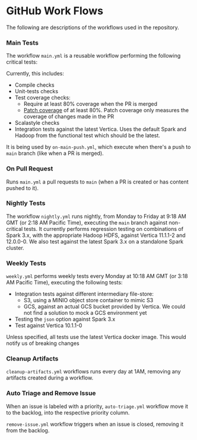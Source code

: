 # GitHub Work Flows
The following are descriptions of the workflows used in the repository.

### Main Tests
The workflow `main.yml` is a reusable workflow performing the following critical tests: 

Currently, this includes:
* Compile checks
* Unit-tests checks
* Test coverage checks:
  * Require at least 80% coverage when the PR is merged
  * [Patch coverage](https://docs.codecov.com/docs/commit-status#patch-status) of at least 80%. Patch coverage only measures the coverage of changes made in the PR 
* Scalastyle checks
* Integration tests against the latest Vertica. Uses the default Spark and Hadoop from the functional test which should be the latest.

It is being used by `on-main-push.yml`, which execute when there's a push to `main` branch (like when a PR is merged).

### On Pull Request
Runs `main.yml` a pull requests to `main` (when a PR is created or has content pushed to it).

### Nightly Tests
The workflow `nightly.yml` runs nightly, from Monday to Friday at 9:18 AM GMT (or 2:18 AM Pacific Time), executing the 
`main` branch against non-critical tests. It currently performs regression testing on combinations of Spark 3.x, with 
the appropriate Hadoop HDFS, against Vertica 11.1.1-2 and 12.0.0-0. We also test against the latest Spark 3.x on a 
standalone Spark cluster.

### Weekly Tests
`weekly.yml` performs weekly tests every Monday at 10:18 AM GMT (or 3:18 AM Pacific Time), executing the following tests:
* Integration tests against different intermediary file-store:
  * S3, using a MINIO object store container to mimic S3
  * GCS, against an actual GCS bucket provided by Vertica. We could not find a solution to mock a GCS environment yet
* Testing the `json` option against Spark 3.x
* Test against Vertica 10.1.1-0

Unless specified, all tests use the latest Vertica docker image. This would notify us of breaking changes

### Cleanup Artifacts
`cleanup-artifacts.yml` workflows runs every day at 1AM, removing any artifacts created during a workflow.

### Auto Triage and Remove Issue
When an issue is labeled with a priority, `auto-triage.yml` workflow move it to the backlog, into the respective 
priority column.

`remove-issue.yml` workflow triggers when an issue is closed, removing it from the backlog.





